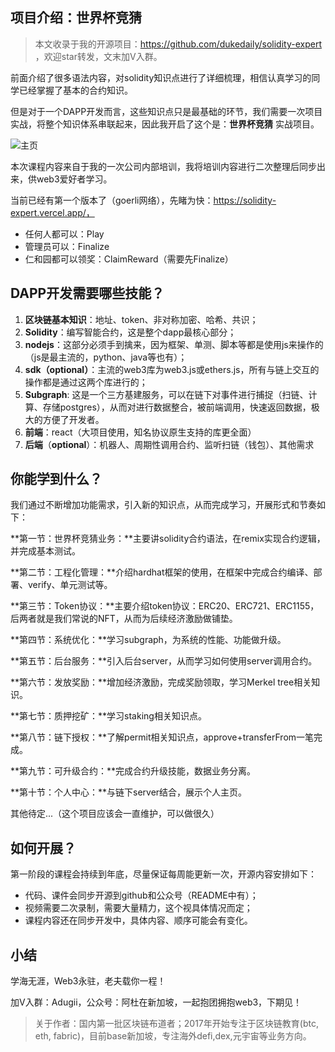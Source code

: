 ## 项目介绍：世界杯竞猜

> 本文收录于我的开源项目：https://github.com/dukedaily/solidity-expert ，欢迎star转发，文末加V入群。



前面介绍了很多语法内容，对solidity知识点进行了详细梳理，相信认真学习的同学已经掌握了基本的合约知识。

但是对于一个DAPP开发而言，这些知识点只是最基础的环节，我们需要一次项目实战，将整个知识体系串联起来，因此我开启了这个是：**世界杯竞猜** 实战项目。

![主页](assets/主页.png)

本次课程内容来自于我的一次公司内部培训，我将培训内容进行二次整理后同步出来，供web3爱好者学习。

当前已经有第一个版本了（goerli网络），先睹为快：https://solidity-expert.vercel.app/，

- 任何人都可以：Play
- 管理员可以：Finalize
- 仁和园都可以领奖：ClaimReward（需要先Finalize）



## DAPP开发需要哪些技能？

1. **区块链基本知识**：地址、token、非对称加密、哈希、共识；
2. **Solidity**：编写智能合约，这是整个dapp最核心部分；
3. **nodejs**：这部分必须手到擒来，因为框架、单测、脚本等都是使用js来操作的（js是最主流的，python、java等也有）；
4. **sdk（optional）**：主流的web3库为web3.js或ethers.js，所有与链上交互的操作都是通过这两个库进行的；
5. **Subgraph**: 这是一个三方基建服务，可以在链下对事件进行捕捉（扫链、计算、存储postgres），从而对进行数据整合，被前端调用，快速返回数据，极大的方便了开发者。
6. **前端**：react（大项目使用，知名协议原生支持的库更全面）
7. **后端**（**optional**）：机器人、周期性调用合约、监听扫链（钱包）、其他需求



## 你能学到什么？

我们通过不断增加功能需求，引入新的知识点，从而完成学习，开展形式和节奏如下：

**第一节：世界杯竞猜业务：**主要讲solidity合约语法，在remix实现合约逻辑，并完成基本测试。

**第二节：工程化管理：**介绍hardhat框架的使用，在框架中完成合约编译、部署、verify、单元测试等。

**第三节：Token协议：**主要介绍token协议：ERC20、ERC721、ERC1155，后两者就是我们常说的NFT，从而为后续经济激励做铺垫。

**第四节：系统优化：**学习subgraph，为系统的性能、功能做升级。

**第五节：后台服务：**引入后台server，从而学习如何使用server调用合约。

**第六节：发放奖励：**增加经济激励，完成奖励领取，学习Merkel tree相关知识。

**第七节：质押挖矿：**学习staking相关知识点。

**第八节：链下授权：**了解permit相关知识点，approve+transferFrom一笔完成。

**第九节：可升级合约：**完成合约升级技能，数据业务分离。

**第十节：个人中心：**与链下server结合，展示个人主页。

其他待定...（这个项目应该会一直维护，可以做很久）



## 如何开展？

第一阶段的课程会持续到年底，尽量保证每周能更新一次，开源内容安排如下：

- 代码、课件会同步开源到github和公众号（README中有）；
- 视频需要二次录制，需要大量精力，这个视具体情况而定；
- 课程内容还在同步开发中，具体内容、顺序可能会有变化。



## 小结

学海无涯，Web3永驻，老夫载你一程！

加V入群：Adugii，公众号：阿杜在新加坡，一起抱团拥抱web3，下期见！



> 关于作者：国内第一批区块链布道者；2017年开始专注于区块链教育(btc, eth, fabric)，目前base新加坡，专注海外defi,dex,元宇宙等业务方向。

